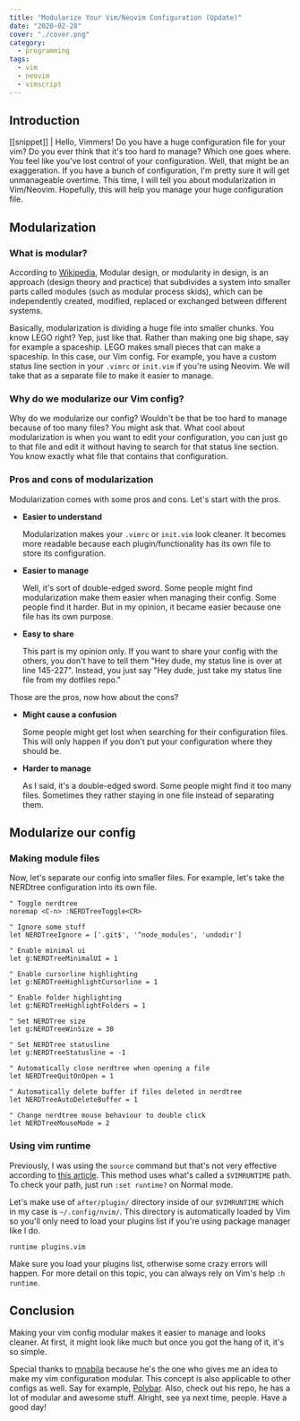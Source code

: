 ```yaml
---
title: "Modularize Your Vim/Neovim Configuration (Update)"
date: "2020-02-28"
cover: "./cover.png"
category:
  - programming
tags:
  - vim
  - neovim
  - vimscript
---
```


## Introduction
[[snippet]]
| Hello, Vimmers! Do you have a huge configuration file for your vim? Do you ever think that it's too hard to manage? Which one goes where. You feel like you've lost control of your configuration. Well, that might be an exaggeration. If you have a bunch of configuration, I'm pretty sure it will get unmanageable overtime. This time, I will tell you about modularization in Vim/Neovim. Hopefully, this will help you manage your huge configuration file.

## Modularization
### What is modular?
According to [Wikipedia](https://en.wikipedia.org/wiki/Modular_design), Modular design, or modularity in design, is an approach (design theory and practice) that subdivides a system into smaller parts called modules (such as modular process skids), which can be independently created, modified, replaced or exchanged between different systems.

Basically, modularization is dividing a huge file into smaller chunks. You know LEGO right? Yep, just like that. Rather than making one big shape, say for example a spaceship. LEGO makes small pieces that can make a spaceship. In this case, our Vim config. For example, you have a custom status line section in your `.vimrc` or `init.vim` if you're using Neovim. We will take that as a separate file to make it easier to manage.

### Why do we modularize our Vim config?
Why do we modularize our config? Wouldn't be that be too hard to manage because of too many files? You might ask that. What cool about modularization is when you want to edit your configuration, you can just go to that file and edit it without having to search for that status line section. You know exactly what file that contains that configuration.

### Pros and cons of modularization
Modularization comes with some pros and cons. Let's start with the pros.

  - **Easier to understand**

      Modularization makes your `.vimrc` or `init.vim` look cleaner. It becomes more readable because each plugin/functionality has its own file to store its configuration.

  - **Easier to manage**

      Well, it's sort of double-edged sword. Some people might find modularization make them easier when managing their config. Some people find it harder. But in my opinion, it became easier because one file has its own purpose.

  - **Easy to share**

      This part is my opinion only. If you want to share your config with the others, you don't have to tell them "Hey dude, my status line is over at line 145-227". Instead, you just say "Hey dude, just take my status line file from my dotfiles repo."

Those are the pros, now how about the cons?

  - **Might cause a confusion**

      Some people might get lost when searching for their configuration files. This will only happen if you don't put your configuration where they should be.

  - **Harder to manage**

      As I said, it's a double-edged sword. Some people might find it too many files. Sometimes they rather staying in one file instead of separating them.

## Modularize our config
### Making module files
Now, let's separate our config into smaller files. For example, let's take the NERDtree configuration into its own file.

```vim
" Toggle nerdtree
noremap <C-n> :NERDTreeToggle<CR>

" Ignore some stuff
let NERDTreeIgnore = ['.git$', '^node_modules', 'undodir']

" Enable minimal ui
let g:NERDTreeMinimalUI = 1

" Enable cursorline highlighting
let g:NERDTreeHighlightCursorline = 1

" Enable folder highlighting
let g:NERDTreeHighlightFolders = 1

" Set NERDTree size
let g:NERDTreeWinSize = 30

" Set NERDTree statusline
let g:NERDTreeStatusline = -1

" Automatically close nerdtree when opening a file
let NERDTreeQuitOnOpen = 1

" Automatically delete buffer if files deleted in nerdtree
let NERDTreeAutoDeleteBuffer = 1

" Change nerdtree mouse behaviour to double click
let NERDTreeMouseMode = 2
```

### Using vim runtime
Previously, I was using the `source` command but that's not very effective according to [this article](https://vimways.org/2018/from-vimrc-to-vim/). This method uses what's called a `$VIMRUNTIME` path. To check your path, just run `:set runtime?` on Normal mode.

Let's make use of `after/plugin/` directory inside of our `$VIMRUNTIME` which in my case is `~/.config/nvim/`. This directory is automatically loaded by Vim so you'll only need to load your plugins list if you're using package manager like I do.

```vim
runtime plugins.vim
```

Make sure you load your plugins list, otherwise some crazy errors will happen. For more detail on this topic, you can always rely on Vim's help `:h runtime`.


## Conclusion
Making your vim config modular makes it easier to manage and looks cleaner. At first, it might look like much but once you got the hang of it, it's so simple.

Special thanks to [mnabila](https://github.com/mnabila) because he's the one who gives me an idea to make my vim configuration modular. This concept is also applicable to other configs as well. Say for example, [Polybar](https://github.com/polybar/polybar). Also, check out his repo, he has a lot of modular and awesome stuff. Alright, see ya next time, people. Have a good day!
